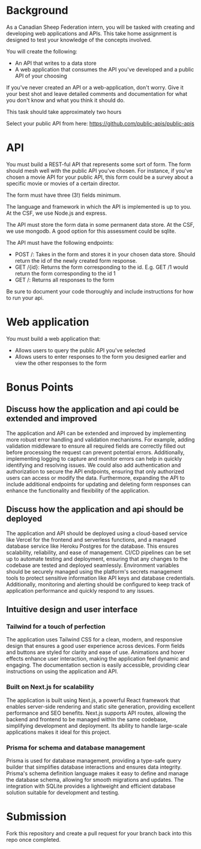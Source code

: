 # Background

As a Canadian Sheep Federation intern, you will be tasked with creating
and developing web applications and APIs. This take home assignment is
designed to test your knowledge of the concepts involved.

You will create the following:

-   An API that writes to a data store
-   A web application that consumes the API you\'ve developed and a
    public API of your choosing

If you\'ve never created an API or a web-application, don\'t worry. Give
it your best shot and leave detailed comments and documentation for what
you don\'t know and what you think it should do.

This task should take approximately two hours

Select your public API from here:
<https://github.com/public-apis/public-apis>

# API

You must build a REST-ful API that represents some sort of form. The
form should mesh well with the public API you\'ve chosen. For instance,
if you\'ve chosen a movie API for your public API, this form could be a
survey about a specific movie or movies of a certain director.

The form must have three (3!) fields minimum.

The language and framework in which the API is implemented is up to you.
At the CSF, we use Node.js and express.

The API must store the form data in some permanent data store. At the
CSF, we use mongodb. A good option for this assessment could be sqlite.

The API must have the following endpoints:

-   POST /: Takes in the form and stores it in your chosen data store.
    Should return the id of the newly created form response.
-   GET /{id}: Returns the form corresponding to the id. E.g. GET /1
    would return the form corresponding to the id 1
-   GET /: Returns all responses to the form

Be sure to document your code thoroughly and include instructions for
how to run your api.

# Web application

You must build a web application that:

-   Allows users to query the public API you\'ve selected
-   Allows users to enter responses to the form you designed earlier and
    view the other responses to the form

# Bonus Points

## Discuss how the application and api could be extended and improved

The application and API can be extended and improved by implementing more robust error handling and validation mechanisms. For example, adding validation middleware to ensure all required fields are correctly filled out before processing the request can prevent potential errors. Additionally, implementing logging to capture and monitor errors can help in quickly identifying and resolving issues. We could also add authentication and authorization to secure the API endpoints, ensuring that only authorized users can access or modify the data. Furthermore, expanding the API to include additional endpoints for updating and deleting form responses can enhance the functionality and flexibility of the application.

## Discuss how the application and api should be deployed

The application and API should be deployed using a cloud-based service like Vercel for the frontend and serverless functions, and a managed database service like Heroku Postgres for the database. This ensures scalability, reliability, and ease of management. CI/CD pipelines can be set up to automate testing and deployment, ensuring that any changes to the codebase are tested and deployed seamlessly. Environment variables should be securely managed using the platform's secrets management tools to protect sensitive information like API keys and database credentials. Additionally, monitoring and alerting should be configured to keep track of application performance and quickly respond to any issues.

## Intuitive design and user interface

### Tailwind for a touch of perfection
The application uses Tailwind CSS for a clean, modern, and responsive design that ensures a good user experience across devices. Form fields and buttons are styled for clarity and ease of use. Animations and hover effects enhance user interaction, making the application feel dynamic and engaging. The documentation section is easily accessible, providing clear instructions on using the application and API.

### Built on Next.js for scalability

The application is built using Next.js, a powerful React framework that enables server-side rendering and static site generation, providing excellent performance and SEO benefits. Next.js supports API routes, allowing the backend and frontend to be managed within the same codebase, simplifying development and deployment. Its ability to handle large-scale applications makes it ideal for this project.

### Prisma for schema and database management

Prisma is used for database management, providing a type-safe query builder that simplifies database interactions and ensures data integrity. Prisma's schema definition language makes it easy to define and manage the database schema, allowing for smooth migrations and updates. The integration with SQLite provides a lightweight and efficient database solution suitable for development and testing. 

# Submission

Fork this repository and create a pull request for your branch back into
this repo once completed.
